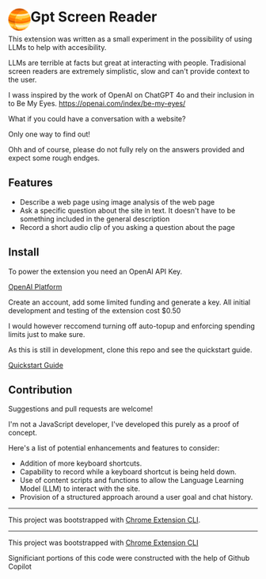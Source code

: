 # <img src="public/icons/icon_48.png" width="45" align="left"> Gpt Screen Reader

This extension was written as a small experiment in the possibility of using LLMs to help with accesibility.

LLMs are terrible at facts but great at interacting with people. Tradisional screen readers are extremely simplistic, slow and can't provide context to the user.

I wass inspired by the work of OpenAI on ChatGPT 4o and their inclusion in to Be My Eyes.
https://openai.com/index/be-my-eyes/

What if you could have a conversation with a website?

Only one way to find out!

Ohh and of course, please do not fully rely on the answers provided and expect some rough endges.

## Features

- Describe a web page using image analysis of the web page
- Ask a specific question about the site in text. It doesn't have to be something included in the general description
- Record a short audio clip of you asking a question about the page

## Install

To power the extension you need an OpenAI API Key.

[OpenAI Platform](https://platform.openai.com/)

Create an account, add some limited funding and generate a key.
All initial development and testing of the extension cost $0.50

I would however reccomend turning off auto-topup and enforcing spending limits just to make sure.

As this is still in development, clone this repo and see the quickstart guide.

[Quickstart Guide](quickstart.md)

## Contribution

Suggestions and pull requests are welcome!

I'm not a JavaScript developer, I've developed this purely as a proof of concept. 

Here's a list of potential enhancements and features to consider:
- Addition of more keyboard shortcuts.
- Capability to record while a keyboard shortcut is being held down.
- Use of content scripts and functions to allow the Language Learning Model (LLM) to interact with the site.
- Provision of a structured approach around a user goal and chat history.

---

This project was bootstrapped with [Chrome Extension CLI](https://github.com/dutiyesh/chrome-extension-cli).

---

This project was bootstrapped with [Chrome Extension CLI](https://github.com/dutiyesh/chrome-extension-cli)


Significiant portions of this code were constructed with the help of Github Copilot 

